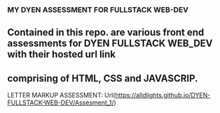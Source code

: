### MY DYEN ASSESSMENT FOR FULLSTACK WEB-DEV
## Contained in this repo. are various front end assessments for DYEN FULLSTACK WEB_DEV with their hosted url link
## comprising of HTML, CSS and JAVASCRIP.

LETTER MARKUP ASSESSMENT: Url(https://alldlights.github.io/DYEN-FULLSTACK-WEB-DEV/Assesment_1/)
